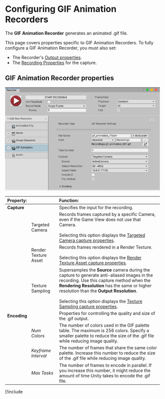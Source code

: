 #  Configuring GIF Animation Recorders

The **GIF Animation Recorder** generates an animated .gif file.

This page covers properties specific to GIF Animation Recorders. To fully configure a GIF Animation Recorder, you must also set:

- The Recorder's [Output properties](RecorderProperties.md).
- The [Recording Properties](Recording.md) for the capture.

## GIF Animation Recorder properties

![](Images/RecorderGIF.png)

|Property:||Function:|
|:---|:---|:-|
| **Capture** ||Specifies the input for the recording.|
|| Targeted Camera |Records frames captured by a specific Camera, even if the Game View does not use that Camera.<br/><br/>Selecting this option displays the [Targeted Camera capture properties](#TargetedCamera).|
|| Render Texture Asset |Records frames rendered in a Render Texture.<br/><br/>Selecting this option displays the [Render Texture Asset capture properties](#RenderTextureAsset).|
|| Texture Sampling |Supersamples the **Source** camera during the capture to generate anti-aliased images in the recording. Use this capture method when the **Rendering Resolution** has the same or higher resolution than the **Output Resolution**. <br/><br/>Selecting this option displays the [Texture Sampling capture properties](#TextureSampling).|
| **Encoding** ||Properties for controlling the quality and size of the .gif output.|
|| _Num Colors_ |The number of colors used in the GIF palette table. The maximum is 256 colors. Specify a smaller palette to reduce the size of the .gif file while reducing image quality.|
|| _Keyframe Interval_ |The number of frames that share the same color palette. Increase this number to reduce the size of the .gif file while reducing image quality.|
|| _Max Tasks_ |The number of frames to encode in parallel. If you increase this number, it might reduce the amount of time Unity takes to encode the .gif file.|

[!include[<title>](InclCaptureOptionsTargetedCamera.md)]

[!include[<title>](InclCaptureOptionsRenderTextureAsset.md)]

[!include[<title>](InclCaptureOptionsTextureSampling.md)]
